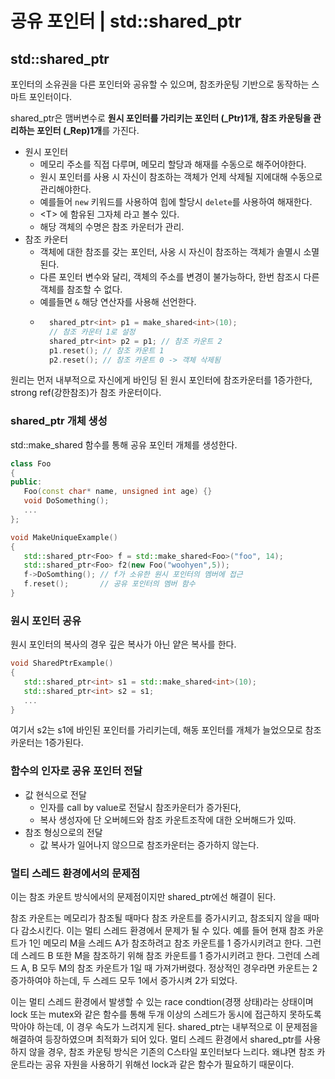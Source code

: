 # 공유 포인터 | std::shared_ptr

## std::shared_ptr

포인터의 소유권을 다른 포인터와 공유할 수 있으며, 참조카운팅 기반으로 동작하는 스마트 포인터이다.  

shared_ptr은 맴버변수로 **원시 포인터를 가리키는 포인터 (_Ptr)1개, 참조 카운팅을 관리하는 포인터 (_Rep)1개**를 가진다. 
* 원시 포인터
  * 메모리 주소를 직접 다루며, 메모리 할당과 해재를 수동으로 해주어야한다.
  * 원시 포인터를 사용 시 자신이 참조하는 객체가 언제 삭제될 지에대해 수동으로 관리해야한다.
  * 예를들어 `new` 키워드를 사용하여 힙에 할당시 `delete`를 사용하여 해재한다.
  * \<T> 에 함유된 그자체 라고 볼수 있다.
  * 해당 객체의 수명은 참조 카운터가 관리.
* 참조 카운터
  * 객체에 대한 참조를 갖는 포인터, 사옹 시 자신이 참조하는 객체가 솔멸시 소멸된다.
  * 다른 포인터 변수와 달리, 객체의 주소를 변경이 불가능하다, 한번 참조시 다른 객체를 참조할 수 없다.
  * 예를들면 `&` 해당 연산자를 사용해 선언한다.
  * ```c++
      shared_ptr<int> p1 = make_shared<int>(10);
      // 참조 카운터 1로 설정
      shared_ptr<int> p2 = p1; // 참조 카운트 2
      p1.reset(); // 참조 카운트 1
      p2.reset(); // 참조 카운트 0 -> 객체 삭제됨
      ```


원리는 먼저 내부적으로 자신에게 바인딩 된 원시 포인터에 참조카운터를 1증가한다, strong ref(강한참조)가 참조 카운터이다. 
### **shared_ptr 개체 생성**
std::make_shared 함수를 통해 공유 포인터 개체를 생성한다.
```c++
class Foo
{
public:
   Foo(const char* name, unsigned int age) {}
   void DoSomething();
   ...
};

void MakeUniqueExample()
{
   std::shared_ptr<Foo> f = std::make_shared<Foo>("foo", 14);
   std::shared_ptr<Foo> f2(new Foo("woohyen",5));
   f->DoSomthing(); // f가 소유한 원시 포인터의 멤버에 접근
   f.reset();       // 공유 포인터의 멤버 함수 
}
```
### **원시 포인터 공유**
원시 포인터의 복사의 경우 깊은 복사가 아닌 얕은 복사를 한다.
```c++
void SharedPtrExample()
{
   std::shared_ptr<int> s1 = std::make_shared<int>(10);
   std::shared_ptr<int> s2 = s1;
   ...
}
```
여기서 s2는 s1에 바인된 포인터를 가리키는데, 해동 포인터를 개체가 늘었으모로 참조 카운터는 1증가된다.
### **함수의 인자로 공유 포인터 전달**
* 값 현식으로 전달
  * 인자를 call by value로 전달시 참조카운터가 증가된다, 
  * 복사 생성자에 단 오버헤드와 참조 카운트조작에 대한 오버해드가 있따.
* 참조 형싱으로의 전달
  * 값 복사가 일어나지 않으므로 참조카운터는 증가하지 않는다.

### **멀티 스레드 환경에서의 문제점**
이는 참조 카운트 방식에서의 문제점이지만 shared_ptr에선 해결이 된다.

참조 카운트는 메모리가 참조될 때마다 참조 카운트를 증가시키고, 참조되지 않을 때마다 감소시킨다. 이는 멀티 스레드 환경에서 문제가 될 수 있다. 예를 들어 현재 참조 카운트가 1인 메모리 M을 스레드 A가 참조하려고 참조 카운트를 1 증가시키려고 한다. 그런데 스레드 B 또한 M을 참조하기 위해 참조 카운트를 1 증가시키려고 한다. 그런데 스레드 A, B 모두 M의 참조 카운트가 1일 때 가져가버렸다. 정상적인 경우라면 카운트는 2 증가하여야 하는데, 두 스레드 모두 1에서 증가시켜 2가 되었다.

이는 멀티 스레드 환경에서 발생할 수 있는 race condtion(경쟁 상태)라는 상태이며 lock 또는 mutex와 같은 함수를 통해 두개 이상의 스레드가 동시에 접근하지 못하도록 막아야 하는데, 이 경우 속도가 느려지게 된다. shared_ptr는 내부적으로 이 문제점을 해결하여 등장하였으며 최적화가 되어 있다. 멀티 스레드 환경에서 shared_ptr를 사용하지 않을 경우, 참조 카운팅 방식은 기존의 C스타일 포인터보다 느리다. 왜냐면 참조 카운트라는 공유 자원을 사용하기 위해선 lock과 같은 함수가 필요하기 때문이다.